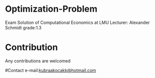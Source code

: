# Optimization-Problem
Exam Solution of Computational Economics at LMU
Lecturer: Alexander Schmidt
grade:1.3

# Contribution
Any contributions are welcomed

#Contact
e-mail:kubraakocakk@hotmail.com
